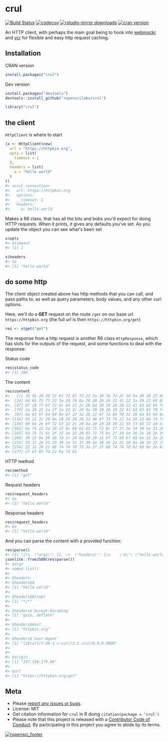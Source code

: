 crul
====



[![Build Status](https://travis-ci.org/ropenscilabs/crul.svg?branch=master)](https://travis-ci.org/ropenscilabs/crul)
[![codecov](https://codecov.io/gh/ropenscilabs/crul/branch/master/graph/badge.svg)](https://codecov.io/gh/ropenscilabs/crul)
[![rstudio mirror downloads](http://cranlogs.r-pkg.org/badges/crul)](https://github.com/metacran/cranlogs.app)
[![cran version](http://www.r-pkg.org/badges/version/crul)](https://cran.r-project.org/package=crul)

An HTTP client, with perhaps the main goal being to hook into
[webmockr](https://github.com/ropenscilabs/webmockr) and
[vcr](https://github.com/ropenscilabs/vcr) for flexible and easy
http request caching.

## Installation

CRAN version


```r
install.packages("crul")
```

Dev version


```r
install.packages("devtools")
devtools::install_github("ropenscilabs/crul")
```


```r
library("crul")
```

## the client

`HttpClient` is where to start


```r
(x <- HttpClient$new(
  url = "https://httpbin.org",
  opts = list(
    timeout = 1
  ),
  headers = list(
    a = "hello world"
  )
))
#> <crul connection>
#>   url: https://httpbin.org
#>   options:
#>     timeout: 1
#>   headers:
#>     a: hello world
```

Makes a R6 class, that has all the bits and bobs you'd expect for doing HTTP
requests. When it prints, it gives any defaults you've set. As you update
the object you can see what's been set


```r
x$opts
#> $timeout
#> [1] 1
```


```r
x$headers
#> $a
#> [1] "hello world"
```

## do some http

The client object created above has http methods that you can call,
and pass paths to, as well as query parameters, body values, and any other
curl options.

Here, we'll do a __GET__ request on the route `/get` on our base url
`https://httpbin.org` (the full url is then `https://httpbin.org/get`)


```r
res <- x$get("get")
```

The response from a http request is another R6 class `HttpResponse`, which
has slots for the outputs of the request, and some functions to deal with
the response:

Status code


```r
res$status_code
#> [1] 200
```

The content


```r
res$content
#>   [1] 7b 0a 20 20 22 61 72 67 73 22 3a 20 7b 7d 2c 20 0a 20 20 22 68 65 61
#>  [24] 64 65 72 73 22 3a 20 7b 0a 20 20 20 20 22 41 22 3a 20 22 68 65 6c 6c
#>  [47] 6f 20 77 6f 72 6c 64 22 2c 20 0a 20 20 20 20 22 41 63 63 65 70 74 22
#>  [70] 3a 20 22 2a 2f 2a 22 2c 20 0a 20 20 20 20 22 41 63 63 65 70 74 2d 45
#>  [93] 6e 63 6f 64 69 6e 67 22 3a 20 22 67 7a 69 70 2c 20 64 65 66 6c 61 74
#> [116] 65 22 2c 20 0a 20 20 20 20 22 48 6f 73 74 22 3a 20 22 68 74 74 70 62
#> [139] 69 6e 2e 6f 72 67 22 2c 20 0a 20 20 20 20 22 55 73 65 72 2d 41 67 65
#> [162] 6e 74 22 3a 20 22 6c 69 62 63 75 72 6c 2f 37 2e 34 39 2e 31 20 72 2d
#> [185] 63 75 72 6c 2f 32 2e 32 20 63 72 75 6c 2f 30 2e 30 2e 38 2e 39 30 30
#> [208] 30 22 0a 20 20 7d 2c 20 0a 20 20 22 6f 72 69 67 69 6e 22 3a 20 22 31
#> [231] 35 37 2e 31 33 30 2e 31 37 39 2e 38 36 22 2c 20 0a 20 20 22 75 72 6c
#> [254] 22 3a 20 22 68 74 74 70 73 3a 2f 2f 68 74 74 70 62 69 6e 2e 6f 72 67
#> [277] 2f 67 65 74 22 0a 7d 0a
```

HTTP method


```r
res$method
#> [1] "get"
```

Request headers


```r
res$request_headers
#> $a
#> [1] "hello world"
```

Response headers


```r
res$request_headers
#> $a
#> [1] "hello world"
```

And you can parse the content with a provided function:


```r
res$parse()
#> [1] "{\n  \"args\": {}, \n  \"headers\": {\n    \"A\": \"hello world\", \n    \"Accept\": \"*/*\", \n    \"Accept-Encoding\": \"gzip, deflate\", \n    \"Host\": \"httpbin.org\", \n    \"User-Agent\": \"libcurl/7.49.1 r-curl/2.2 crul/0.0.8.9000\"\n  }, \n  \"origin\": \"157.130.179.86\", \n  \"url\": \"https://httpbin.org/get\"\n}\n"
jsonlite::fromJSON(res$parse())
#> $args
#> named list()
#>
#> $headers
#> $headers$A
#> [1] "hello world"
#>
#> $headers$Accept
#> [1] "*/*"
#>
#> $headers$`Accept-Encoding`
#> [1] "gzip, deflate"
#>
#> $headers$Host
#> [1] "httpbin.org"
#>
#> $headers$`User-Agent`
#> [1] "libcurl/7.49.1 r-curl/2.2 crul/0.0.8.9000"
#>
#>
#> $origin
#> [1] "157.130.179.86"
#>
#> $url
#> [1] "https://httpbin.org/get"
```

## Meta

* Please [report any issues or bugs](https://github.com/ropenscilabs/crul/issues).
* License: MIT
* Get citation information for `crul` in R doing `citation(package = 'crul')`
* Please note that this project is released with a [Contributor Code of Conduct](CONDUCT.md).
By participating in this project you agree to abide by its terms.

[![ropensci_footer](http://ropensci.org/public_images/github_footer.png)](http://ropensci.org)
